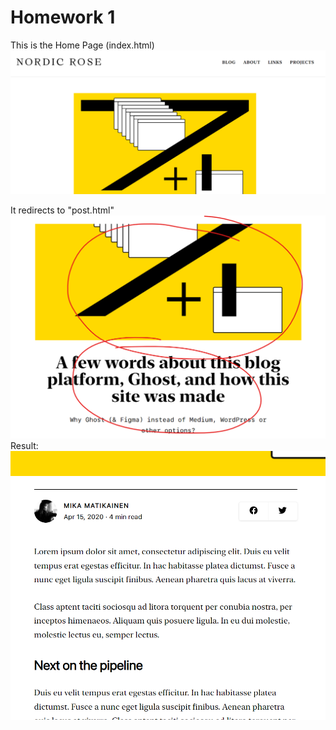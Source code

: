 # Homework 1

This is the Home Page (index.html)
![Home Page](homework1/img/img-1.png)

It redirects to "post.html"
![Link to Post Page](homework1/img/img-2.png)
Result:
![Post Page](homework1/img/img-3.png)
